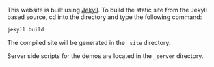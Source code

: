 This website is built using [Jekyll](http://jekyllrb.com). To build the static site from the Jekyll based source, cd into the directory and type the following command: 

```bash
jekyll build
```

The compiled site will be generated in the ``_site`` directory.


Server side scripts for the demos are located in the ``_server`` directory.